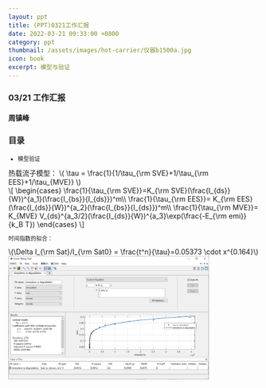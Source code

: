 ```yaml
---
layout: ppt
title: (PPT)0321工作汇报
date: 2022-03-21 09:33:00 +0800
category: ppt
thumbnail: /assets/images/hot-carrier/仪器b1500a.jpg
icon: book
excerpt: 模型与验证
---
```


<style>
    .twocolumn {
      display: grid;
      grid-template-columns: 1fr 1fr;
      grid-gap: 10px;
      text-align: center;
    }
    p {
      font-size: 80%;
      text-align: left;
    }
    table, ul, ol {
      font-size: 80%;
    }
</style>

<div class="reveal">
  <div class="slides">
    <!-- 标题 -->
    <section>
      <h3>03/21 工作汇报</h3>
      <h4>周镇峰</h4>
    </section>
    <!-- 目录 -->
    <section>
      <h3>目录</h3>
      <ul>
        <li>模型验证</li>
      </ul>
    </section>
    <!-- 模型验证 -->
    <section>
        <section>
            热载流子模型：
            \(
                \tau = \frac{1}{1/\tau_{\rm SVE}+1/\tau_{\rm EES}+1/\tau_{MVE}}
            \)
            <br/>
            \[
                \begin{cases}
                \frac{1}{\tau_{\rm SVE}}=K_{\rm SVE}(\frac{I_{ds}}{W})^{a_1}(\frac{I_{bs}}{I_{ds}})^m\\
                \frac{1}{\tau_{\rm EES}}= K_{\rm EES}(\frac{I_{ds}}{W})^{a_2}(\frac{I_{bs}}{I_{ds}})^m\\
                \frac{1}{\tau_{\rm MVE}}= K_{MVE} V_{ds}^{a_3/2}(\frac{I_{ds}}{W})^{a_3}\exp(\frac{-E_{\rm emi}}{k_B T})
                \end{cases}
            \]
        </section>
        <section>
            <p>时间指数的拟合：<br/></p>
            \(\Delta I_{\rm Sat}/I_{\rm Sat0} = \frac{t^n}{\tau}=0.05373 \cdot x^{0.164}\)
            <img src="/assets/images/hot-carrier/40nm_stresstime_isat_exp_fit.md.jpg" style="width: 80%"/>
        </section>
        <section data-markdown>
            <script type="text/template">
            根据论文，取 $a_1=1$，$a_2=3$，$a_3=12$，拟合得到

|$V_{ds}$|$K_{\rm SVE}'$|$K_{\rm EES}'$|$K_{\rm MVE}'$|R-square|
|--------|--------------|-----|--------|--------|
|-2|-0.434|3.778e+06|2.857e+34|0.988|
|-1.8|0.008001|1.014e+05|3.32e+34|0.9998|
|-1.6|-0.1872|9.232e+05|2.063e+34|0.9993|
|-1.4|-0.0821|4.531e+05|1.622e+33|0.9264|
|-1.21|-0.09683|2.977e+05|3.424e+33|0.9645|
            </script>
        </section>
        <section>
            <p>拟合效果如图所示：（\(1/\tau\) vs \(|I_{ds}/W|\)）</p>
            <div style="display:flex;flex-wrap:wrap;">
            <img src="/assets/images/hot-carrier/40nm_isat_1_div_tau_fit_-2V.jpg" style="width: 33%"/>
            <img src="/assets/images/hot-carrier/40nm_isat_1_div_tau_fit_-1.8V.jpg" style="width: 33%"/>
            <img src="/assets/images/hot-carrier/40nm_isat_1_div_tau_fit_-1.6V.jpg" style="width: 33%"/>
            <img src="/assets/images/hot-carrier/40nm_isat_1_div_tau_fit_-1.4V.jpg" style="width: 33%"/>
            <img src="/assets/images/hot-carrier/40nm_isat_1_div_tau_fit_-1.21V.jpg" style="width: 33%"/>
            </div>
        </section>
        <section>
            数据来源：
            <blockquote><p><small>
            A. Bravaix, V. Huard, D. Goguenheim and E. Vincent, “Hot-carrier to cold-carrier device lifetime modeling with temperature for low power 40nm Si-bulk NMOS and PMOS FETs,” 2011 International Electron Devices Meeting, 2011, pp. 27.5.1-27.5.4, doi: 10.1109/IEDM.2011.6131625.
            </small></p></blockquote>
        </section>
    </section>
    <!-- <section>
        <section>
            <p>NBTI的影响</p>
            <img src="/assets/images/hot-carrier/STRESS-Relaxation.jpg">
        </section>
        <section>
            <p>①常用方法：直接减去相同下栅压的NBTI分量</p>
            <ol>
                <li>
                    测量HC应力（$V_{gs}=V_{ds}=V_{dd}$）下的退化 $\Delta V_{th}^{\rm HC\_TEST}$
                </li>
                <li>
                    测量NBTI应力（$V_{gs}=V_{dd},V_{ds}=0$）下的退化 $\Delta V_{th}^{\rm NBTI}$
                </li>
                <li>
                    计算HC退化 $\Delta V_{th}^{\rm HC}=\Delta V_{th}^{\rm HC\_TEST}-\Delta V_{th}^{\rm NBTI}$
                </li>
            </ol>
        </section>
        <section>
            <p>② Y. Mitani等人：通过恢复量来反推NBTI分量。这是由于NBTI存在恢复效应，而HCI暂未观察到恢复效应。</p>
            <ol>
            <li> 测量NBTI下的回复率：
            \(
                R=\Delta I_D^R/\Delta I_D^{\rm NBTI\_TEST}
            \)</li>
            <li>计算HCI下的NBTI分量：
            \(
                \Delta I_D^{\rm NBTI} = \Delta I_D^{R'}/R
            \)</li>
            <li>计算HCI下的HCI分量：
            \(
                \Delta I_D^{\rm HC}=\Delta I_D^{\rm HC\_TEST}-\Delta I_D^{\rm NBTI}
            \)</li>
            </ol>
            <blockquote><p><small>
            Y. Mitani, S. Fukatsu, D. Hagishima and K. Matsuzawa, "Lifetime prediction of channel hot carrier degradation in pMOSFETs separating NBTI component," 2012 IEEE International Conference on IC Design & Technology, 2012, pp. 1-4, doi: 10.1109/ICICDT.2012.6232842.
            </small></p></blockquote>
        </section>
        <section>
            <p>③Akiko Masada等人：可以监测栅电流密度 $J_g$ 来分离NBTI分量。</p>
            <ol>
            <li>
            通过 NBTI 测试求出 $\Delta V_{\rm th}-J_g$ 的关系式
            </li>
            <li>
            将 HC 应力下的 $J_g^{\rm HC}$ 代入求得 $\Delta V_{\rm th}^{\rm NBTI}$
            </li>
            <li>
            \(
                \Delta V_{\rm th}^{\rm HC}=\Delta V_{\rm th}^{\rm Total}-\Delta V^{\rm NBTI}_{\rm th}
            \)
            </li>
            </ol>
            <blockquote><p><small>
            Masada, A., Hirano, I., Fukatsu, S., & Mitani, Y. (2010). "Method of Decoupling the Bias Temperature Instability Component from Hot Carrier Degradation in Ultrathin High-kMetal–Oxide–Semiconductor Field-Effect Transistors." Japanese Journal of Applied Physics, 49(7), 071102. doi:10.1143/jjap.49.071102.
            </small></p></blockquote>
        </section>
    </section> -->
    <section>
        <p>下两周安排：实验</p>
    </section>
    <section>
      <p>谢谢聆听</p>
    </section>
  </div>
</div>